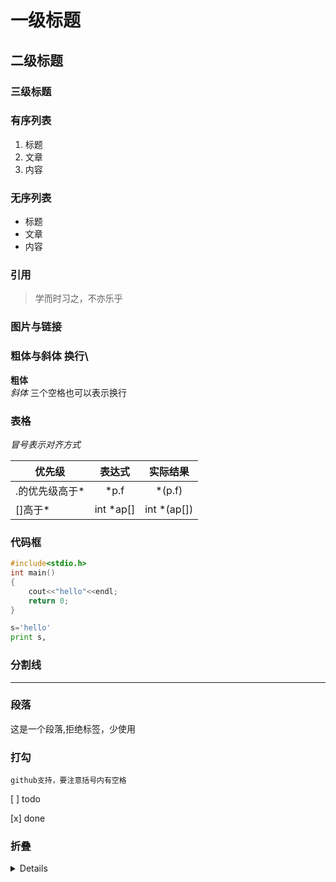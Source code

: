 # 一级标题
## 二级标题
### 三级标题

### 有序列表
1. 标题
2. 文章
3. 内容

### 无序列表
- 标题
- 文章
- 内容

### 引用
> 学而时习之，不亦乐乎

### 图片与链接

### 粗体与斜体 换行\
**粗体** \
*斜体*
三个空格也可以表示换行

### 表格

*冒号表示对齐方式*

|优先级|表达式|实际结果|
|---|:---:|:---:|
|.的优先级高于*|*p.f|*(p.f)|
|[]高于*|int *ap[]|int *(ap[])|

### 代码框

```c++
#include<stdio.h>
int main()
{
    cout<<"hello"<<endl;
    return 0;
}
```

```python
s='hello'
print s,
```

### 分割线
***

### 段落
<p>
这是一个段落,拒绝标签，少使用
</p>

### 打勾
	github支持，要注意括号内有空格

[ ] todo

[x] done

### 折叠
<details>该内容被折叠</details>